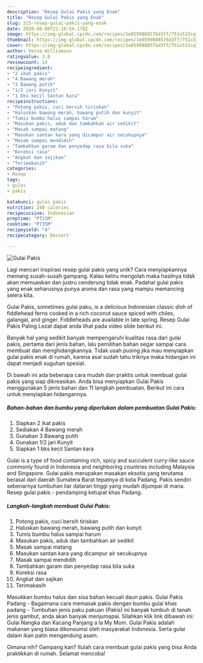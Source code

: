 ```yaml
---
description: "Resep Gulai Pakis yang Enak"
title: "Resep Gulai Pakis yang Enak"
slug: 315-resep-gulai-pakis-yang-enak
date: 2020-08-08T21:10:54.178Z
image: https://img-global.cpcdn.com/recipes/1e0599888576d3ff/751x532cq70/gulai-pakis-foto-resep-utama.jpg
thumbnail: https://img-global.cpcdn.com/recipes/1e0599888576d3ff/751x532cq70/gulai-pakis-foto-resep-utama.jpg
cover: https://img-global.cpcdn.com/recipes/1e0599888576d3ff/751x532cq70/gulai-pakis-foto-resep-utama.jpg
author: Verna Williamson
ratingvalue: 3.8
reviewcount: 14
recipeingredient:
- "2 ikat pakis"
- "4 Bawang merah"
- "3 Bawang putih"
- "1/2 jari Kunyit"
- "1 bks kecil Santan kara"
recipeinstructions:
- "Potong pakis, cuci bersih tiriskan"
- "Haluskan bawang merah, bawang putih dan kunyit"
- "Tumis bumbu halus sampai harum"
- "Masukan pakis, aduk dan tambahkan air sedikit"
- "Masak sampai matang"
- "Masukan santan kara yang dicampur air secukupnya"
- "Masak sampai mendidih"
- "Tambahkan garam dan penyedap rasa bila suka"
- "Koreksi rasa"
- "Angkat dan sajikan"
- "Terimakasih"
categories:
- Resep
tags:
- gulai
- pakis

katakunci: gulai pakis 
nutrition: 240 calories
recipecuisine: Indonesian
preptime: "PT21M"
cooktime: "PT35M"
recipeyield: "4"
recipecategory: Dessert

---
```



![Gulai Pakis](https://img-global.cpcdn.com/recipes/1e0599888576d3ff/751x532cq70/gulai-pakis-foto-resep-utama.jpg)

Lagi mencari inspirasi resep gulai pakis yang unik? Cara menyiapkannya memang susah-susah gampang. Kalau keliru mengolah maka hasilnya tidak akan memuaskan dan justru cenderung tidak enak. Padahal gulai pakis yang enak seharusnya punya aroma dan rasa yang mampu memancing selera kita.

Gulai Pakis, sometimes gulai paku, is a delicious Indonesian classic dish of fiddlehead ferns cooked in a rich coconut sauce spiced with chiles, galangal, and ginger. Fiddleheads are available in late spring. Resep Gulai Pakis Paling Lezat dapat anda lihat pada video slide berikut ini.

Banyak hal yang sedikit banyak mempengaruhi kualitas rasa dari gulai pakis, pertama dari jenis bahan, lalu pemilihan bahan segar sampai cara membuat dan menghidangkannya. Tidak usah pusing jika mau menyiapkan gulai pakis enak di rumah, karena asal sudah tahu triknya maka hidangan ini dapat menjadi suguhan spesial.


Di bawah ini ada beberapa cara mudah dan praktis untuk membuat gulai pakis yang siap dikreasikan. Anda bisa menyiapkan Gulai Pakis menggunakan 5 jenis bahan dan 11 langkah pembuatan. Berikut ini cara untuk menyiapkan hidangannya.

<!--inarticleads1-->

##### Bahan-bahan dan bumbu yang diperlukan dalam pembuatan Gulai Pakis:

1. Siapkan 2 ikat pakis
1. Sediakan 4 Bawang merah
1. Gunakan 3 Bawang putih
1. Gunakan 1/2 jari Kunyit
1. Siapkan 1 bks kecil Santan kara


Gulai is a type of food containing rich, spicy and succulent curry-like sauce commonly found in Indonesia and neighboring countries including Malaysia and Singapore. Gulai pakis merupakan masakan eksotis yang terutama berasal dari daerah Sumatera Barat tepatnya di kota Padang. Pakis sendiri sebenarnya tumbuhan liar dataran tinggi yang mudah dijumpai di mana. Resep gulai pakis - pendamping ketupat khas Padang. 

<!--inarticleads2-->

##### Langkah-langkah membuat Gulai Pakis:

1. Potong pakis, cuci bersih tiriskan
1. Haluskan bawang merah, bawang putih dan kunyit
1. Tumis bumbu halus sampai harum
1. Masukan pakis, aduk dan tambahkan air sedikit
1. Masak sampai matang
1. Masukan santan kara yang dicampur air secukupnya
1. Masak sampai mendidih
1. Tambahkan garam dan penyedap rasa bila suka
1. Koreksi rasa
1. Angkat dan sajikan
1. Terimakasih


Masukkan bumbu halus dan sisa bahan kecuali daun pakis. Gulai Pakis Padang - Bagaimana cara memasak pakis dengan bumbu gulai khas padang - Tumbuhan jenis paku pakuan (Pakis) ini banyak tumbuh di tanah jenis gambut, anda akan banyak menjumapai. Silahkan klik link dibawah ini: Gulai Nangka dan Kacang Panjang a la My Mom. Gulai Pakis adalah makanan yang biasa dikonsumsi oleh masyarakat Indonesia. Serta gulai dalam ikan patin mengandung asam. 

Gimana nih? Gampang kan? Itulah cara membuat gulai pakis yang bisa Anda praktikkan di rumah. Selamat mencoba!
